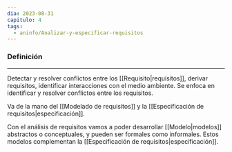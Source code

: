 ```yaml
---
dia: 2023-08-31
capitulo: 4
tags:
  - aninfo/Analizar-y-especificar-requisitos
---
```

### Definición
---
Detectar y resolver conflictos entre los [[Requisito|requisitos]], derivar requisitos, identificar interacciones con el medio ambiente. Se enfoca en identificar y resolver conflictos entre los requisitos.

Va de la mano del [[Modelado de requisitos]] y la [[Especificación de requisitos|especificación]]. 

Con el análisis de requisitos vamos a poder desarrollar [[Modelo|modelos]] abstractos o conceptuales, y pueden ser formales como informales. Estos modelos complementan la [[Especificación de requisitos|especificación]].

